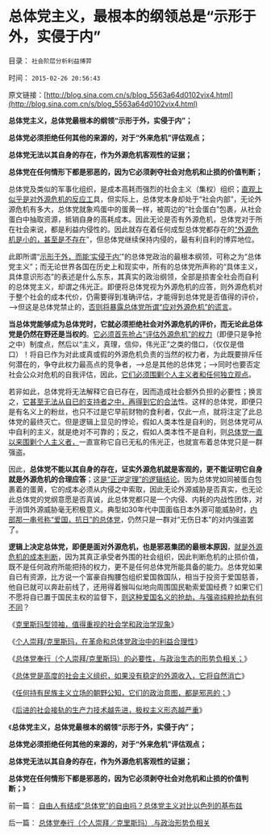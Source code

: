 # 总体党主义，最根本的纲领总是“示形于外，实侵于内”

目录： `社会阶层分析利益博羿` 

时间： `2015-02-26 20:56:43` 

原文链接：[http://blog.sina.com.cn/s/blog_5563a64d0102vix4.html](http://blog.sina.com.cn/s/blog_5563a64d0102vix4.html)

**总体党主义，总体党最根本的纲领“示形于外，实侵于内”；**

**总体党必须拒绝任何其他的来源的，对于“外来危机”评估观点；**

**总体党无法以其自身的存在，作为外源危机客观性的证据；**

**总体党在任何情形下都是邪恶的，因为它必须剥夺社会对危机和止损的价值判断；**

总体党及类似的军事化组织，是成本高耗而强烈的社会主义（集权）组织；[直观上似乎是对外源危机的反应工](../../../2015/2/20/正逆定理和癌症定理，帮助识别“逆过程”的公共政策错误.md)具，但实际上，总体党本身却处于“社会内部”，无论外源危机有多大，总体党就象鸡蛋中的蛋黄一样，被周边的“社会蛋白”包裹，从社会蛋白中抽取资源，抵销自身的高耗成本。因此无论是否有外源危机，总体党对于所在社会来说，都是利益内侵性的。因此就存在着任何成型总体党都存在的[“外源危机是小的，甚至是不存在](../../../2010/9/14/民族主义和将人民领袖君主化的人民群众.md)”，但总体党继续保持内侵的，最有利自利的博弈地位。

此即所谓“[示形于外，而能‘实侵于内’](../../../2009/1/30/愚蠢的战争可能也是聪明政治的工具.md)”的总体党政治的最根本纲领，可称之为“总体党主义”；而无论世界各国在历史上和现实中，所有的总体党所声称的“具体主义，具体意识形态”的表述是什么东东，其真实的政治纲领，全部是损害全社会而自利的总体党主义，却谓之伟光正。即便将总体党视为外源危机的应答，则外源危机对于整个社会的成本代价，仍需要得到准确评估，才能得到总体党是否值得的评价，——>但这是总体党禁止的，[否则将暴露总体党所谓“应对外源危机”的谎言](../../../2009/6/15/制造中外文明冲突的国内利益链.md)。

**当总体党能够成为总体党时，它就必须拒绝社会对外源危机的评价，而无论此总体党是仍然在野还是当权的**。[它必须首先抢占“评估外源危机”的权力](../../../2010/12/16/中央集权帝国被少数民族灭亡是历史规律.md)（即便只是争抢之中）制度点，然后以“主义，真理，信仰，伟光正”之类的借口，（仅仅是借口）！将自已作为对此或真或假的外源危机负责的当然的权力者，为此既要排斥任何潜在的，争夺此权力最高点的竞争者，——>总是其他的总体党；——>同时也要否定社会公众对危机的自我评估，因此，[它们必须围剿个人主义者和任何独立观点](../../../2014/9/15/传统文化都极端仇视“人性本私”，传统对科学的逆反！.md)。

若非如此，总体党将无法解释它自已存在，因而造成社会额外负担的必要性；换言之，[它甚至无法从自已的支持者之中，再得到它的合法](../../../2014/1/12/凌驾国民的先进性，根本上不存在！.md)性。这样的总体党，即便只是有名义上的粉丝，也只不过是它早前财物的食利者，仅此一点，就将注定了此总体党的最终灭亡。但是逻辑上显见的悖论，假如人类本性是自利的，则总体党可从中自利的主义，就是绝对不可靠的；反之，假如人类本性不是自利，则[总体党一直以来围剿个人主义者，](../../../2013/9/2/政府总会提出美德而得到恶评；总能发布法律，最终由公众审判.md)一直宣称它自已无私的伟光正，也就宣布着总体党只是一群强盗。

因此，**总体党不能以其自身的存在，证实外源危机就是客观的，更不能证明它自身就是外源危机的合理应答**；这[是“正逆定理”的逻辑结论](../../../2015/2/17/正逆定理，逆定理与逆过程的区别，宏观调控的伪科学性.md)。因为总体党如同被蛋白包裹着的蛋黄，它的成本必须从内侵之中索取，因此无论外源威胁是否真实，也无论此总体党的党纲意愿是否真诚，此总体党都只是一个内侵、内耗的内战性团体，对于消饵外源威胁毫无积极意义。典型如30年代中国面临日本外源可能威胁时，[内部那一串号称“爱国，抗日”的总体党](../../../2009/7/16/自我标榜的最爱国成了左派特权通行证.md)，仍然只是一群对“无伤日本”的对内强盗罢了。

**逻辑上决定总体党，即便是面对外源危机，也是邪恶集团的最根本原因**，[就是外源危机的成本判断](../../../2009/11/28/危机管理有成本边界，不值得“不惜一切代价避免危机”.md)，因为其真正承受者外围的社会组织，因此判断危机的止损价值，既不是任何政府所能把持的权力，更不是任何总体党所能具备的能力。总体党如果自已有资源，比方说一个富豪自掏腰包组织爱国救国队，相当于投资于爱国慈善，他自已就可以奔赴前线了，还用得着猴叫似地向周围国民勒索爱国经费？如果它们不愿将自已置于国民主权的监督下，[则这种爱国名义的抢劫，与强盗纯粹抢劫有何不同](../../../2011/2/7/大刀向着鬼子们的头上砍去！.md)？

《[克里斯玛型领袖，值得重视的社会学和政治学现象](../../../2015/2/20/克里斯玛型领袖，值得重视的社会学和政治学现象.md)》

《[个人崇拜/克里斯玛，在革命和总体党政治中的利益合理性](../../../2015/2/21/个人崇拜／克里斯玛，在革命和总体党政治中的利益合理性.md)》

《[总体党奉行（个人崇拜/克里斯玛）的必要性，与政治生态的形势负相关；](../../../2015/2/22/总体党奉行（个人崇拜／克里斯玛）,与政治形势负相关.md)》

《[总体党是高度的社会主义组织，如果没有稳定的外源收入，它将自然消亡](../../../2015/2/23/天主教的历史，及政治上的歹徒，经济上的强盗，道德上的流氓.md)》

《[任何持有民族主义立场的朝野公知，它们的政治意图，都是邪恶的；](../../../2015/2/24/天主教“亡党危机”史，总体党必需要的“外源危机”.md)》

《[后进的社会接轨的生产力技术越先进，极权主义形态越严重](../../../2015/2/25/“危机管理法则－集权定理”，衡量法西斯化的危险程度.md)》

《**总体党主义，总体党最根本的纲领“示形于外，实侵于内”；**

**总体党必须拒绝任何其他的来源的，对于“外来危机”评估观点；**

**总体党无法以其自身的存在，作为外源危机客观性的证据；**

**总体党在任何情形下都是邪恶的，因为它必须剥夺社会对危机和止损的价值判断；**》

前一篇： [自由人有结成“总体党”的自由吗？总体党主义对比以色列的基布兹](../../../2015/2/27/自由人有结成“总体党”的自由吗？总体党主义对比以色列的基布兹.md)

后一篇： [总体党奉行（个人崇拜／克里斯玛）,与政治形势负相关](../../../2015/2/22/总体党奉行（个人崇拜／克里斯玛）,与政治形势负相关.md)

